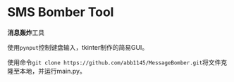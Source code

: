 # SMS Bomber Tool

**消息轰炸**工具

使用`pynput`控制键盘输入，tkinter制作的简易GUI。

使用命令`git clone https://github.com/abb1145/MessageBomber.git`将文件克隆至本地，并运行main.py。